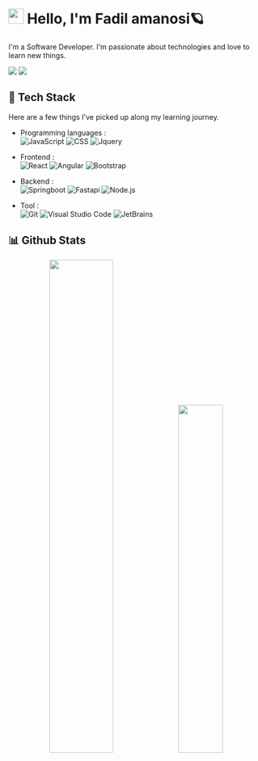 # <img src="https://imgur.com/C7PX4kM.gif" height="30px" width="30px"> Hello, I'm Fadil amanosi🪐

I'm a Software Developer. I'm passionate about technologies and love to learn new things.

<a href="https://medium.com/@surprised128"><img src="https://img.shields.io/badge/-Medium-556DB3?style=flat-square&logo=medium"/></a>
<img src="https://img.shields.io/badge/-surprised128@gmail.com-556DB3?style=flat-square&logo=gmail&logoColor=EA4335"/>

## 🧰 Tech Stack

Here are a few things I've picked up along my learning journey.

- Programming languages : <br />
![JavaScript](https://img.shields.io/badge/-JavaScript-05122A?style=flat&logo=javascript)
![CSS](https://img.shields.io/badge/-CSS-05122A?style=flat&logo=CSS3&logoColor=1572B6)
![Jquery](https://img.shields.io/badge/-PHP-474ABA?style=flat&logo=PHP&logoColor=1572B6)

- Frontend : <br />
![React](https://img.shields.io/badge/-React-05122A?style=flat&logo=react)
![Angular](https://img.shields.io/badge/-Angular-05122A?style=flat&logo=angular&logoColor=DD0031)
![Bootstrap](https://img.shields.io/badge/-Bootstrap-05122A?style=flat&logo=bootstrap&logoColor=563D7C)


- Backend : <br />
![Springboot](https://img.shields.io/badge/-Springboot-05122A?style=flat&logo=springboot&logoColor=6DB33F)
![Fastapi](https://img.shields.io/badge/-Fastapi-05122A?style=flat&logo=fastapi&logoColor=009688)
![Node.js](https://img.shields.io/badge/-Node.js-05122A?style=flat&logo=node.js)

- Tool : <br />
![Git](https://img.shields.io/badge/-Git-05122A?style=flat&logo=git)
![Visual Studio Code](https://img.shields.io/badge/-Visual%20Studio%20Code-05122A?style=flat&logo=visual-studio-code&logoColor=007ACC)
![JetBrains](https://img.shields.io/badge/-JetBrains-05122A?style=flat&logo=jetbrains)


## 📊 Github Stats

<p align="center">
  <img  width="50%" src="https://github-readme-stats.vercel.app/api?username=Pudding124&count_private=true&theme=tokyonight" /> <img width="42%" src="https://github-readme-stats.vercel.app/api/top-langs/?username=Pudding124&layout=compact&theme=tokyonight" />
 </p>
